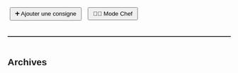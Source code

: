 <!DOCTYPE html>
<html lang="fr">
<head>
  <meta charset="UTF-8">
  <title>Consignes du jour</title>
  <style>
    body { font-family: Arial, sans-serif; margin: 20px; }
    h1 { color: #333; }
    .consigne { margin: 8px 0; padding: 8px; border: 1px solid #ccc; border-radius: 5px; }
    .consigne.prioritaire { background-color: #ffcccc; } /* Rouge */
    .consigne.fait { background-color: #ccffcc; } /* Vert */
    .consigne.modifie { background-color: #ffffcc; } /* Jaune */
    .archives { margin-top: 30px; border-top: 2px solid #333; padding-top: 15px; }
    .date-archive { font-weight: bold; margin-top: 15px; }
    button { margin: 5px; padding: 5px 10px; }
  </style>
</head>
<body>
  <h1 id="titre-consignes"></h1>

  <div id="consignes"></div>

  <div>
    <button onclick="ajouterConsigne()">➕ Ajouter une consigne</button>
    <button onclick="toggleChef()">👨‍💼 Mode Chef</button>
  </div>

  <div class="archives">
    <h2>Archives</h2>
    <div id="archives"></div>
  </div>

  <script>
    let consignes = JSON.parse(localStorage.getItem("consignes")) || [];
    let archives = JSON.parse(localStorage.getItem("archives")) || {};
    let chefMode = false;

    // Titre avec la date automatique
    function majTitre() {
      const date = new Date();
      const options = { weekday: "long", year: "numeric", month: "long", day: "numeric" };
      document.getElementById("titre-consignes").innerText = 
        "Consignes du " + date.toLocaleDateString("fr-FR", options);
    }

    // Afficher les consignes
    function afficherConsignes() {
      const div = document.getElementById("consignes");
      div.innerHTML = "";
      consignes.forEach((c, i) => {
        const consDiv = document.createElement("div");
        consDiv.className = "consigne";
        if (c.prioritaire) consDiv.classList.add("prioritaire");
        if (c.fait) consDiv.classList.add("fait");
        if (c.modifie) consDiv.classList.add("modifie");

        const check = document.createElement("input");
        check.type = "checkbox";
        check.checked = c.fait;
        check.onchange = () => marquerFait(i);

        const span = document.createElement("span");
        span.innerText = c.texte;

        consDiv.appendChild(check);
        consDiv.appendChild(span);

        if (chefMode) {
          const btnP = document.createElement("button");
          btnP.innerText = "🔴 Prioritaire";
          btnP.onclick = () => basculerPrioritaire(i);
          consDiv.appendChild(btnP);

          const btnM = document.createElement("button");
          btnM.innerText = "✏️ Modifier";
          btnM.onclick = () => modifierConsigne(i);
          consDiv.appendChild(btnM);

          const btnS = document.createElement("button");
          btnS.innerText = "🗑️ Supprimer";
          btnS.onclick = () => supprimerConsigne(i);
          consDiv.appendChild(btnS);
        }

        div.appendChild(consDiv);
      });
      sauvegarder();
    }

    // Ajouter une consigne
    function ajouterConsigne() {
      const texte = prompt("Nouvelle consigne :");
      if (texte) {
        consignes.push({ texte, fait: false, prioritaire: false, modifie: false });
        afficherConsignes();
      }
    }

    // Modifier une consigne
    function modifierConsigne(i) {
      const nvTexte = prompt("Modifier la consigne :", consignes[i].texte);
      if (nvTexte && nvTexte !== consignes[i].texte) {
        consignes[i].texte = nvTexte;
        consignes[i].modifie = true;
        afficherConsignes();
      }
    }

    // Supprimer une consigne
    function supprimerConsigne(i) {
      consignes.splice(i, 1);
      afficherConsignes();
    }

    // Bascule prioritaire
    function basculerPrioritaire(i) {
      consignes[i].prioritaire = !consignes[i].prioritaire;
      afficherConsignes();
    }

    // Marquer fait -> va dans archives
    function marquerFait(i) {
      consignes[i].fait = true;
      const date = new Date().toLocaleDateString("fr-FR");
      if (!archives[date]) archives[date] = [];
      archives[date].push(consignes[i]);
      consignes.splice(i, 1);
      afficherConsignes();
      afficherArchives();
    }

    // Afficher les archives
    function afficherArchives() {
      const div = document.getElementById("archives");
      div.innerHTML = "";
      for (const date in archives) {
        const titre = document.createElement("div");
        titre.className = "date-archive";
        titre.innerText = date;
        div.appendChild(titre);

        archives[date].forEach(c => {
          const p = document.createElement("div");
          p.innerText = c.texte;
          div.appendChild(p);
        });
      }
      sauvegarder();
    }

    // Sauvegarder dans localStorage
    function sauvegarder() {
      localStorage.setItem("consignes", JSON.stringify(consignes));
      localStorage.setItem("archives", JSON.stringify(archives));
    }

    // Mode Chef
    function toggleChef() {
      chefMode = !chefMode;
      afficherConsignes();
    }

    // Mise à jour du titre
    majTitre();

    // Affichage initial
    afficherConsignes();
    afficherArchives();

    // Rafraîchissement automatique toutes les 30 sec
    setInterval(() => {
      afficherConsignes();
      afficherArchives();
    }, 30000);
  </script>
</body>
</html>
